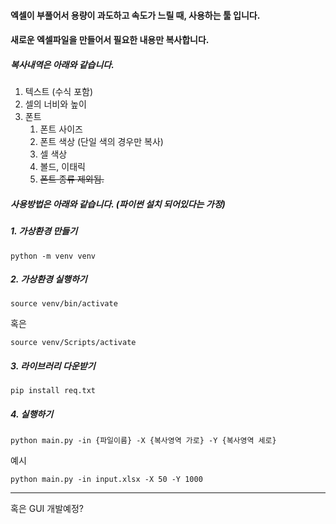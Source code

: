 #### 엑셀이 부풀어서 용량이 과도하고 속도가 느릴 때, 사용하는 툴 입니다.
#### 새로운 엑셀파일을 만들어서 필요한 내용만 복사합니다.
##### 복사내역은 아래와 같습니다.
1. 텍스트 (수식 포함)
2. 셀의 너비와 높이
3. 폰트
    1. 폰트 사이즈
    2. 폰트 색상 (단일 색의 경우만 복사)
    3. 셀 색상
    4. 볼드, 이태릭   
    5. ~~폰트 종류 제외됨.~~
 
 ##### 사용방법은 아래와 같습니다. (파이썬 설치 되어있다는 가정)

##### 1. 가상환경 만들기
```
python -m venv venv
```

##### 2. 가상환경 실행하기
```
source venv/bin/activate
```
혹은
```
source venv/Scripts/activate
```

##### 3. 라이브러리 다운받기
 ```
pip install req.txt
```

##### 4. 실행하기
```
python main.py -in {파일이름} -X {복사영역 가로} -Y {복사영역 세로}
```
예시
```
python main.py -in input.xlsx -X 50 -Y 1000
```

---
혹은 GUI 개발예정?